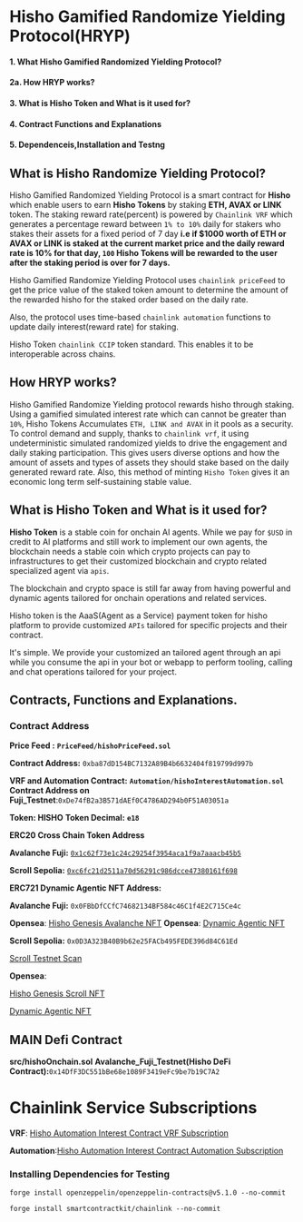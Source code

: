 # Hisho Gamified Randomize Yielding Protocol(HRYP)


#### 1. What Hisho Gamified Randomized Yielding Protocol?
#### 2a. How HRYP works?
#### 3. What is Hisho Token and What is it used for? 
#### 4. Contract Functions and Explanations
#### 5. Dependenceis,Installation and Testng
###



## What is Hisho Randomize Yielding Protocol?
Hisho Gamified Randomized Yielding Protocol is a smart contract for **Hisho** which enable users to earn **Hisho Tokens** by staking **ETH, AVAX or LINK** token.
The staking reward rate(percent) is powered by ```Chainlink VRF``` which generates a percentage reward between ```1% to 10%``` daily for stakers who stakes their assets for a fixed period of 7 day **i.e if $1000 worth of ETH or AVAX or LINK is staked at the current market price and the daily reward rate is 10% for that day, ```100``` Hisho Tokens will be rewarded to the user after the staking period is over for 7 days.**

Hisho Gamified Randomize Yielding Protocol uses ```chainlink priceFeed``` to get the price value of the staked token amount to determine the amount of the rewarded hisho for the staked order based on the daily rate. 

Also, the protocol uses time-based ```chainlink automation``` functions to update daily interest(reward rate) for staking.

Hisho Token ```chainlink CCIP``` token standard. This enables it to be interoperable across chains.




## How HRYP works?

Hisho Gamified Randomize Yielding protocol rewards hisho through staking. Using a gamified simulated interest rate which can cannot be greater than ```10%```, Hisho Tokens Accumulates ```ETH, LINK and AVAX``` in it pools as a security. To control demand and supply, thanks to ```chainlink vrf```, it using undeterministic simulated randomized yields to drive the engagement and daily staking participation. This gives users diverse options and how the amount of assets and types of assets they should stake based on the daily generated reward rate. Also, this method of minting ```Hisho Token``` gives it an economic long term self-sustaining stable value. 


## What is Hisho Token and What is it used for? 

**Hisho Token** is a stable coin for onchain AI agents. While we pay for ```$USD``` in credit to AI platforms and still work to implement our own agents, the blockchain needs a stable coin which crypto projects can pay to infrastructures to get their customized blockchain and crypto related specialized agent via ```apis```.

The blockchain and crypto space is still far away from having powerful and dynamic agents tailored for onchain operations and related services.

Hisho token is the AaaS(Agent as a Service) payment token for hisho platform to provide customized `APIs` tailored for specific projects and their contract. 

It's simple. We provide your customized an tailored agent through an api while you consume the api in your bot or webapp to perform tooling, calling and chat operations tailored for your project.


## Contracts, Functions and Explanations.

### Contract Address

**Price Feed :**
**`PriceFeed/hishoPriceFeed.sol`**

**Contract Address:** `0xba87dD154BC7132A89B4b6632404f819799d997b`

**VRF and Automation Contract:**
**`Automation/hishoInterestAutomation.sol`**
**Contract Address on Fuji_Testnet**:`0xDe74fB2a3B571dAEf0C4786AD294b0F51A03051a`



**Token: HISHO**
**Token Decimal:** **`e18`**

**ERC20 Cross Chain Token Address**

**Avalanche Fuji:** [`0x1c62f73e1c24c29254f3954aca1f9a7aaacb45b5`](https://testnet.snowtrace.io/address/0x1c62f73e1c24c29254f3954aca1f9a7aaacb45b5)

**Scroll Sepolia:** [`0xc6fc21d2511a70d56291c986dcce47380161f698`](https://sepolia.scrollscan.com/address/0xc6fc21d2511a70d56291c986dcce47380161f698)

**ERC721 Dynamic Agentic NFT Address:**

**Avalanche Fuji:** `0x0FBbDfCCfC74682134BF584c46C1f4E2C715Ce4c`

**Opensea**: [Hisho Genesis Avalanche NFT](https://testnets.opensea.io/assets/avalanche_fuji/0x0fbbdfccfc74682134bf584c46c1f4e2c715ce4c/0)
**Opensea**: [Dynamic Agentic NFT](https://testnets.opensea.io/assets/avalanche_fuji/0x0fbbdfccfc74682134bf584c46c1f4e2c715ce4c/1)


**Scroll Sepolia:** `0x0D3A323B40B9b62e25FACb495FEDE396d84C61Ed`

[Scroll Testnet Scan](https://sepolia.scrollscan.com/address/0x0d3a323b40b9b62e25facb495fede396d84c61ed)

**Opensea**: 

[Hisho Genesis Scroll NFT](https://sepolia.scrollscan.com/nft/0x0d3a323b40b9b62e25facb495fede396d84c61ed/0)

[Dynamic Agentic NFT](https://sepolia.scrollscan.com/nft/0x0d3a323b40b9b62e25facb495fede396d84c61ed/1)




## MAIN Defi Contract

**src/hishoOnchain.sol**
**Avalanche_Fuji_Testnet(Hisho DeFi Contract):**`0x14DfF3DC551bBe68e1089F3419eFc9be7b19C7A2`



# Chainlink Service Subscriptions

**VRF**: [Hisho Automation Interest Contract VRF Subscription](https://vrf.chain.link/fuji#/side-drawer/subscription/fuji/33973673007361492444179581756780378375317520279061855542086790202950903222662)

**Automation**:[Hisho Automation Interest Contract Automation Subscription](https://automation.chain.link/fuji/27572808074052681613616845511413181415199168609014367088907226484068358348631)








### Installing Dependencies for Testing
```
forge install openzeppelin/openzeppelin-contracts@v5.1.0 --no-commit
```


```
forge install smartcontractkit/chainlink --no-commit
```
